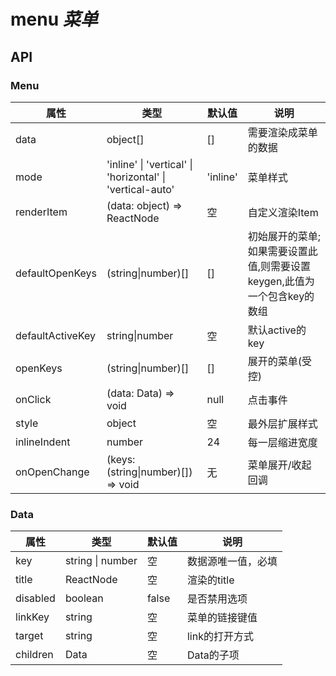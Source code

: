 # menu *菜单*

<example />

## API

### Menu

| 属性 | 类型 | 默认值 | 说明 |
| --- | --- | --- | --- |
| data | object[] | [] | 需要渲染成菜单的数据 |
| mode | 'inline' \| 'vertical' \| 'horizontal' \| 'vertical-auto' | 'inline'| 菜单样式|
| renderItem | (data: object) => ReactNode  | 空 | 自定义渲染Item |
| defaultOpenKeys | (string\|number)[] | [] | 初始展开的菜单;如果需要设置此值,则需要设置keygen,此值为一个包含key的数组 |
| defaultActiveKey | string\|number | 空 | 默认active的key |
| openKeys | (string\|number)[] | [] | 展开的菜单(受控) | 
| onClick | (data: Data) => void | null | 点击事件|
| style | object | 空 | 最外层扩展样式 |
| inlineIndent | number | 24 | 每一层缩进宽度 |
| onOpenChange | (keys: (string\|number)[]) => void | 无 | 菜单展开/收起回调 |

### Data
| 属性 | 类型 | 默认值 | 说明 |
| --- | --- | --- | --- |
| key | string \| number | 空 | 数据源唯一值，必填 |
| title | ReactNode | 空 | 渲染的title |
| disabled | boolean | false | 是否禁用选项 |
| linkKey | string | 空 | 菜单的链接键值 |  
| target | string | 空 | link的打开方式 | 
| children | Data | 空 | Data的子项 | 






